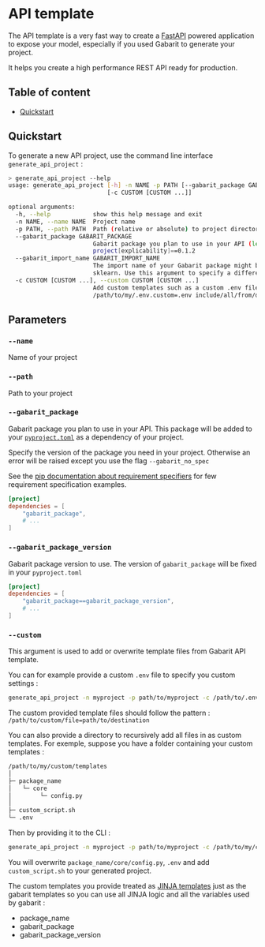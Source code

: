 # API template

The API template is a very fast way to create a [FastAPI](https://fastapi.tiangolo.com/) 
powered application to expose your model, especially if you used Gabarit to generate your 
project.

It helps you create a high performance REST API ready for production. 

## Table of content <!-- omit from toc --> 
- [Quickstart](#quickstart)


## Quickstart
To generate a new API project, use the command line interface `generate_api_project` :

```bash
> generate_api_project --help
usage: generate_api_project [-h] -n NAME -p PATH [--gabarit_package GABARIT_PACKAGE] [--gabarit_import_name GABARIT_IMPORT_NAME]
                            [-c CUSTOM [CUSTOM ...]]

optional arguments:
  -h, --help            show this help message and exit
  -n NAME, --name NAME  Project name
  -p PATH, --path PATH  Path (relative or absolute) to project directory
  --gabarit_package GABARIT_PACKAGE
                        Gabarit package you plan to use in your API (let empty otherwise). Example : my-gabarit-
                        project[explicability]==0.1.2
  --gabarit_import_name GABARIT_IMPORT_NAME
                        The import name of your Gabarit package might be different from the package name as with sickit-learn /
                        sklearn. Use this argument to specify a different import name
  -c CUSTOM [CUSTOM ...], --custom CUSTOM [CUSTOM ...]
                        Add custom templates such as a custom .env file or a custom Dockerfile. Example : --custom
                        /path/to/my/.env.custom=.env include/all/from/dir=
```

## Parameters
### `--name`
Name of your project

### `--path`
Path to your project

### `--gabarit_package`
Gabarit package you plan to use in your API. This package will be added to your 
[`pyproject.toml`](https://setuptools.pypa.io/en/latest/userguide/pyproject_config.html)
as a dependency of your project.

Specify the version of the package you need in your project. Otherwise an error will be raised
except you use the flag `--gabarit_no_spec`

See the [pip documentation about requirement specifiers](https://pip.pypa.io/en/stable/reference/requirement-specifiers/#examples)
for few requirement specification examples.

```toml
[project]
dependencies = [
    "gabarit_package",
    # ...
]
```

### `--gabarit_package_version`
Gabarit package version to use. The version of `gabarit_package` will be fixed in your
`pyproject.toml`

```toml
[project]
dependencies = [
    "gabarit_package==gabarit_package_version",
    # ...
]
```

### `--custom`
This argument is used to add or overwrite template files from Gabarit API template.

You can for example provide a custom `.env` file to specify you custom settings : 

```bash
generate_api_project -n myproject -p path/to/myproject -c /path/to/.env.custom=.env
```

The custom provided template files should follow the pattern : 
`/path/to/custom/file=path/to/destination`

You can also provide a directory to recursively add all files in as custom templates.
For exemple, suppose you have a folder containing your custom templates : 

```bash
/path/to/my/custom/templates
│
├─ package_name
│   └─ core
│        └─ config.py
│
├─ custom_script.sh
└─ .env
```

Then by providing it to the CLI : 

```bash
generate_api_project -n myproject -p path/to/myproject -c /path/to/my/custom/templates=
```

You will overwrite `package_name/core/config.py`, `.env` and add `custom_script.sh` to
your generated project.

The custom templates you provide treated as [JINJA templates](https://jinja.palletsprojects.com/)
just as the gabarit templates so you can use all JINJA logic and all the variables used by
gabarit : 
- package_name
- gabarit_package
- gabarit_package_version

<!-- 
The "omit from toc" comments are here for the Markdown All in One VSCode extension :
it permits to remove a title from the auto table of content

See https://marketplace.visualstudio.com/items?itemName=yzhang.markdown-all-in-one
--> 